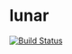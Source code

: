 # lunar


[![Build Status](https://travis-ci.com/timm/lunar.svg?branch=main)](https://travis-ci.com/timm/lunar)
